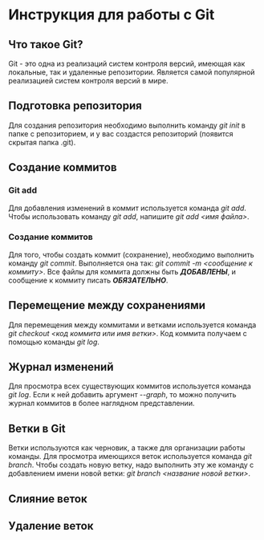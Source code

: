 # Инструкция для работы с Git

## Что такое Git?

Git - это одна из реализаций систем контроля версий, имеющая как локальные, так и удаленные репозитории. Является самой популярной реализацией систем контроля версий в мире.

## Подготовка репозитория

Для создания репозитория необходимо выполнить команду *git init*  в папке с репозиторием, и у вас создастся репозиторий (появится скрытая папка .git).

## Создание коммитов

### Git add

Для добавления изменений в коммит используется команда *git add*. Чтобы использовать команду *git add*, напишите *git add <имя файла>*.

### Создание коммитов

Для того, чтобы создать коммит (сохранение), необходимо выполнить команду *git commit*. Выполняется она так: *git commit -m <сообщение к коммиту>*. Всe файлы для коммита должны быть ***ДОБАВЛЕНЫ***, и сообщение к коммиту писать ***ОБЯЗАТЕЛЬНО***.

## Перемещение между сохранениями

Для перемещения между коммитами и ветками используется команда *git checkout <код коммита или имя ветки>*. Код коммита получаем с помощью команды *git log*.

## Журнал изменений

Для просмотра всех существующих коммитов используется команда *git log*. Если к ней добавить аргумент *--graph*, то можно получить журнал коммитов в более наглядном представлении.

## Ветки в Git

Ветки используются как черновик, а также для организации работы команды. Для просмотра имеющихся веток используется команда *git branch*. Чтобы создать новую ветку, надо выполнить эту же команду с добавлением имени новой ветки: *git branch <название новой ветки>*.

## Слияние веток

## Удаление веток